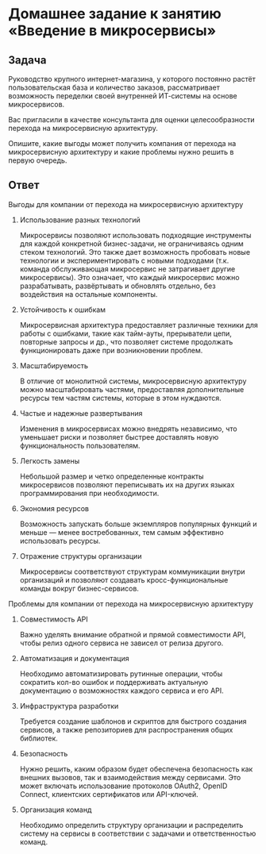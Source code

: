 # Домашнее задание к занятию «Введение в микросервисы»

## Задача

Руководство крупного интернет-магазина, у которого постоянно растёт пользовательская база и количество заказов, рассматривает возможность переделки своей внутренней   ИТ-системы на основе микросервисов. 

Вас пригласили в качестве консультанта для оценки целесообразности перехода на микросервисную архитектуру. 

Опишите, какие выгоды может получить компания от перехода на микросервисную архитектуру и какие проблемы нужно решить в первую очередь.

## Ответ

Выгоды для компании от перехода на микросервисную архитектуру

1. Использование разных технологий

    Микросервисы позволяют использовать подходящие инструменты для каждой конкретной бизнес-задачи, не ограничиваясь одним стеком технологий. Это также дает возможность пробовать новые технологии и экспериментировать с новыми подходами (т.к. команда обслуживающая микросервис не затрагивает другие микросервисы). Это означает, что каждый микросервис можно разрабатывать, развёртывать и обновлять отдельно, без воздействия на остальные компоненты. 

2. Устойчивость к ошибкам

    Микросервисная архитектура предоставляет различные техники для работы с ошибками, такие как тайм-ауты, прерыватели цепи, повторные запросы и др., что позволяет системе продолжать функционировать даже при возникновении проблем.

3. Масштабируемость

    В отличие от монолитной системы, микросервисную архитектуру можно масштабировать частями, предоставляя дополнительные ресурсы тем частям системы, которые в этом нуждаются. 

4. Частые и надежные развертывания

    Изменения в микросервисах можно внедрять независимо, что уменьшает риски и позволяет быстрее доставлять новую функциональность пользователям.

5. Легкость замены

    Небольшой размер и четко определенные контракты микросервисов позволяют переписывать их на других языках программирования при необходимости.

6. Экономия ресурсов

    Возможность запускать больше экземпляров популярных функций и меньше — менее востребованных, тем самым эффективно использовать ресурсы.

7. Отражение структуры организации

    Микросервисы соответствуют структурам коммуникации внутри организаций и позволяют создавать кросс-функциональные команды вокруг бизнес-сервисов.

Проблемы для компании от перехода на микросервисную архитектуру

1. Совместимость API

    Важно уделять внимание обратной и прямой совместимости API, чтобы релиз одного сервиса не зависел от релиза другого.

2. Автоматизация и документация

    Необходимо автоматизировать рутинные операции, чтобы сократить кол-во ошибок и поддерживать актуальную документацию о возможностях каждого сервиса и его API.

3. Инфраструктура разработки

    Требуется создание шаблонов и скриптов для быстрого создания сервисов, а также репозиториев для распространения общих библиотек.

4. Безопасность

    Нужно решить, каким образом будет обеспечена безопасность как внешних вызовов, так и взаимодействия между сервисами. Это может включать использование протоколов OAuth2, OpenID Connect, клиентских сертификатов или API-ключей.

5. Организация команд

    Необходимо определить структуру организации и распределить систему на сервисы в соответствии с задачами и ответственностью команд.
